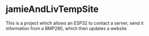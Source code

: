# jamieAndLivTempSite

This is a project which allows an ESP32 to contact a server, send it information from a BMP280, which then updates a website
